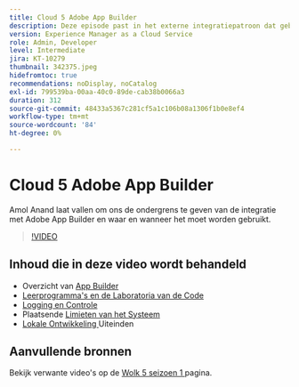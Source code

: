 ```yaml
---
title: Cloud 5 Adobe App Builder
description: Deze episode past in het externe integratiepatroon dat gebruikmaakt van Adobe App Builder
version: Experience Manager as a Cloud Service
role: Admin, Developer
level: Intermediate
jira: KT-10279
thumbnail: 342375.jpeg
hidefromtoc: true
recommendations: noDisplay, noCatalog
exl-id: 799539ba-00aa-40c0-89de-cab38b0066a3
duration: 312
source-git-commit: 48433a5367c281cf5a1c106b08a1306f1b0e8ef4
workflow-type: tm+mt
source-wordcount: '84'
ht-degree: 0%

---
```


# Cloud 5 Adobe App Builder

Amol Anand laat vallen om ons de ondergrens te geven van de integratie met Adobe App Builder en waar en wanneer het moet worden gebruikt.

>[!VIDEO](https://video.tv.adobe.com/v/342375?quality=12&learn=on)

## Inhoud die in deze video wordt behandeld

+ Overzicht van [ App Builder ](https://developer.adobe.com/app-builder/docs/overview/)
+ [ Leerprogramma&#39;s en de Laboratoria van de Code ](https://developer.adobe.com/app-builder/docs/resources/)
+ [ Logging en Controle ](https://adobedocs.github.io/adobeio-runtime/guides/logging_monitoring.html#retrieving-activations-for-blocking-successful-calls)
+ Plaatsende [ Limieten van het Systeem ](https://adobedocs.github.io/adobeio-runtime/guides/system_settings.html)
+ [ Lokale Ontwikkeling ](https://developer.adobe.com/app-builder/docs/resources/debugging/) Uiteinden

## Aanvullende bronnen

Bekijk verwante video&#39;s op de [ Wolk 5 seizoen 1 ](cloud5-season-1.md) pagina.
